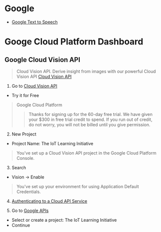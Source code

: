 # Google

- [Google Text to Speech](https://pypi.python.org/pypi/gTTS)

# Googe Cloud Platform Dashboard

## Google Cloud Vision API

> Cloud Vision API. Derive insight from images with our powerful Cloud Vision API [Cloud Vision API](https://cloud.google.com/vision/)

1. Go to [Cloud Vision API](https://cloud.google.com/vision/)
  - Try it for Free

> Google Cloud Platform
> > Thanks for signing up for the 60-day free trial. We have given your $300 in free trial credit to spend. If you run out of credit, do not worry, you will not be billed until you give permission.

2. New Project
  - Project Name: The IoT Learning Initiative

> You've set up a Cloud Vision API project in the Google Cloud Platform Console.

3. Search
  - Vision -> Enable

> You've set up your environment for using Application Default Credentials.

4. [Authenticating to a Cloud API Service](https://cloud.google.com/vision/docs/auth-template/cloud-api-auth#set_up_an_api_key)

5. Go to [Google APIs](https://console.developers.google.com/projectselector/apis/credentials)
  - Select or create a project: The IoT Learning Initiative
  - Continue